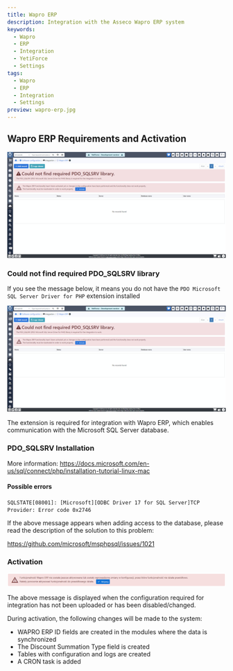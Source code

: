 ```yaml
---
title: Wapro ERP
description: Integration with the Asseco Wapro ERP system
keywords:
  - Wapro
  - ERP
  - Integration
  - YetiForce
  - Settings
tags:
  - Wapro
  - ERP
  - Integration
  - Settings
preview: wapro-erp.jpg
---
```


## Wapro ERP Requirements and Activation

![wapro-erp.jpg](wapro-erp.jpg)

### Could not find required PDO_SQLSRV library

If you see the message below, it means you do not have the `PDO Microsoft SQL Server Driver for PHP` extension installed

![Wapro-active-2.png](wapro-erp.jpg)

The extension is required for integration with Wapro ERP, which enables communication with the Microsoft SQL Server database.

### PDO_SQLSRV Installation

More information: https://docs.microsoft.com/en-us/sql/connect/php/installation-tutorial-linux-mac

#### Possible errors

`SQLSTATE[08001]: [Microsoft][ODBC Driver 17 for SQL Server]TCP Provider: Error code 0x2746`

If the above message appears when adding access to the database, please read the description of the solution to this problem:

https://github.com/microsoft/msphpsql/issues/1021

### Activation

![Wapro-active-3.png](Wapro_active_3.png)

The above message is displayed when the configuration required for integration has not been uploaded or has been disabled/changed.

During activation, the following changes will be made to the system:

- WAPRO ERP ID fields are created in the modules where the data is synchronized
- The Discount Summation Type field is created
- Tables with configuration and logs are created
- A CRON task is added
